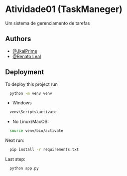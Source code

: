 
# Atividade01 (TaskManeger)

Um sistema de gerenciamento de tarefas



## Authors

- [@JkaiPrime](https://github.com/JkaiPrime)
- [@Renato Leal](https://github.com/Renatoleall)


## Deployment

To deploy this project run

```bash
  python -m venv venv
```
- Windows
```bash
  venv\Scripts\activate
```
- No Linux/MacOS:
```bash
  source venv/bin/activate
```
Next run:
```bash
  pip install -r requirements.txt
```
Last step:
```bash
  python app.py
```
